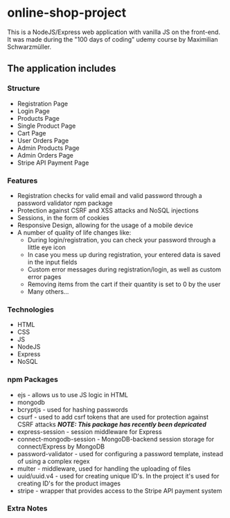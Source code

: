 # online-shop-project
This is a NodeJS/Express web application with vanilla JS on the front-end. It was made during the "100 days of coding" udemy course by Maximilian Schwarzmüller.
## The application includes
### Structure
- Registration Page
- Login Page
- Products Page
- Single Product Page
- Cart Page
- User Orders Page
- Admin Products Page
- Admin Orders Page
- Stripe API Payment Page
### Features
- Registration checks for valid email and valid password through a password validator npm package
- Protection against CSRF and XSS attacks and NoSQL injections
- Sessions, in the form of cookies
- Responsive Design, allowing for the usage of a mobile device
- A number of quality of life changes like: 
  - During login/registration, you can check your password through a little eye icon
  - In case you mess up during registration, your entered data is saved in the input fields
  - Custom error messages during registration/login, as well as custom error pages
  - Removing items from the cart if their quantity is set to 0 by the user
  - Many others... 
### Technologies
- HTML
- CSS
- JS
- NodeJS
- Express
- NoSQL
### npm Packages
- ejs - allows us to use JS logic in HTML
- mongodb
- bcryptjs - used for hashing passwords
- csurf - used to add csrf tokens that are used for protection against CSRF attacks ***NOTE: This package has recently been depricated***
- express-session - session middleware for Express
- connect-mongodb-session - MongoDB-backend session storage for connect/Express by MongoDB
- password-validator - used for configuring a password template, instead of using a complex regex
- multer - middleware, used for handling the uploading of files
- uuid/uuid.v4 - used for creating unique ID's. In the project it's used for creating ID's for the product images
- stripe - wrapper that provides access to the Stripe API payment system
### Extra Notes
